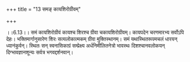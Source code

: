 +++
title = "13 समङ् कायशिरोग्रीवम्"

+++
  
  
।।6.13।। समं कायशिरोग्रीवं कायश्च शिरश्च ग्रीवा चकायशिरोग्रीवम्। कायपदेन
चरणमारभ्य सर्वोऽपि देहः। भक्तिमार्गानुसारेण शिरः सत्यलोकात्मकम् ग्रीवा
मुक्तिस्थानम्। समं यथास्थितरूपमचलं धारयन् ध्यानंकुर्वन्। स्थितः सन्
स्वनासिकाग्रं सम्प्रेक्ष्य अर्धनिमीलितनेत्रो भावस्थः दिशश्चानवलोकयन्
दिग्भावज्ञानशून्यः सर्वत्र भगवद्दर्शनवान्।  
  
